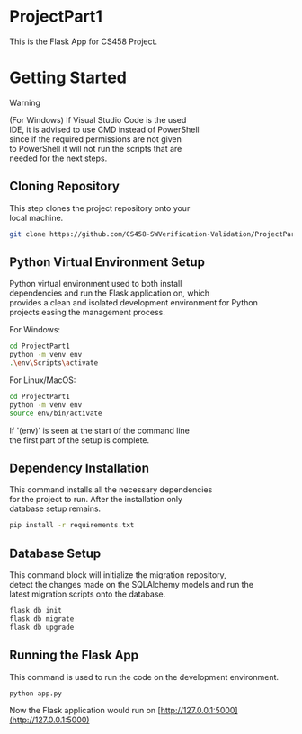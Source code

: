 # ProjectPart1

This is the Flask App for CS458 Project.

# Getting Started

> [!WARNING]
> (For Windows) If Visual Studio Code is the used\
> IDE, it is advised to use CMD instead of PowerShell\
> since if the required permissions are not given\
> to PowerShell it will not run the scripts that are \
> needed for the next steps.

## Cloning Repository

This step clones the project repository onto your\
local machine.

```bash
git clone https://github.com/CS458-SWVerification-Validation/ProjectPart1.git
```

## Python Virtual Environment Setup

Python virtual environment used to both install\
dependencies and run the Flask application on, which\
provides a clean and isolated development environment for Python\
projects easing the management process.

For Windows:
```bash
cd ProjectPart1
python -m venv env
.\env\Scripts\activate
```

For Linux/MacOS:
```bash
cd ProjectPart1
python -m venv env
source env/bin/activate
```

If '(env)' is seen at the start of the command line\
the first part of the setup is complete.

## Dependency Installation

This command installs all the necessary dependencies\
for the project to run. After the installation only\
database setup remains.

```bash
pip install -r requirements.txt
```

## Database Setup

This command block will initialize the migration repository,\
detect the changes made on the SQLAlchemy models and run the\
latest migration scripts onto the database.

```bash
flask db init
flask db migrate
flask db upgrade
```

## Running the Flask App

This command is used to run the code on the development environment.

```bash
python app.py
```

Now the Flask application would run on [http://127.0.0.1:5000](http://127.0.0.1:5000)
